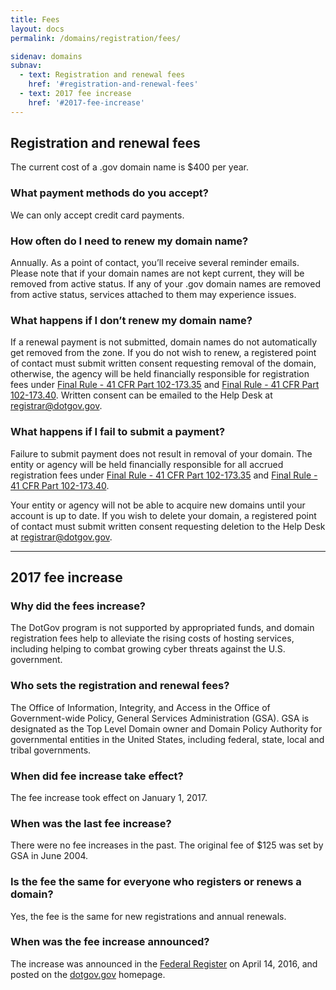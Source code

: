 ```yaml
---
title: Fees
layout: docs
permalink: /domains/registration/fees/

sidenav: domains
subnav:
  - text: Registration and renewal fees
    href: '#registration-and-renewal-fees'
  - text: 2017 fee increase
    href: '#2017-fee-increase'
---
```


## Registration and renewal fees

The current cost of a .gov domain name is $400 per year.

### What payment methods do you accept?

We can only accept credit card payments.

### How often do I need to renew my domain name?

Annually. As a point of contact, you’ll receive several reminder emails. Please note that if your domain names are not kept current, they will be removed from active status. If any of your .gov domain names are removed from active status, services attached to them may experience issues.

### What happens if I don’t renew my domain name?

If a renewal payment is not submitted, domain names do not automatically get removed from the zone. If you do not wish to renew, a registered point of contact must submit written consent requesting removal of the domain, otherwise, the agency will be held financially responsible for registration fees under [Final Rule - 41 CFR Part 102-173.35](https://federalist-proxy.app.cloud.gov/preview/gsa/dotgov-home/site-updates/policies-and-guidelines/policy-faq/#sec-102-17335-who-authorizes-domain-names) and [Final Rule - 41 CFR Part 102-173.40](/policies-and-guidelines/policy-faq/#sec-102-17345-is-there-a-registration-charge-for-domain-names). Written consent can be emailed to the Help Desk at registrar@dotgov.gov.

### What happens if I fail to submit a payment?

Failure to submit payment does not result in removal of your domain. The entity or agency will be held financially responsible for all accrued registration fees under [Final Rule - 41 CFR Part 102-173.35](https://federalist-proxy.app.cloud.gov/preview/gsa/dotgov-home/site-updates/policies-and-guidelines/policy-faq/#sec-102-17335-who-authorizes-domain-names) and [Final Rule - 41 CFR Part 102-173.40](/policies-and-guidelines/policy-faq/#sec-102-17345-is-there-a-registration-charge-for-domain-names).

Your entity or agency will not be able to acquire new domains until your account is up to date. If you wish to delete your domain, a registered point of contact must submit written consent requesting deletion to the Help Desk at <registrar@dotgov.gov>.

---

## 2017 fee increase

### Why did the fees increase?

The DotGov program is not supported by appropriated funds, and domain registration fees help to alleviate the rising costs of hosting services, including helping to combat growing cyber threats against the U.S. government.

### Who sets the registration and renewal fees?

The Office of Information, Integrity, and Access in the Office of Government-wide Policy, General Services Administration (GSA). GSA is designated as the Top Level Domain owner and Domain Policy Authority for governmental entities in the United States, including federal, state, local and tribal governments.

### When did fee increase take effect?

The fee increase took effect on January 1, 2017.

### When was the last fee increase?

There were no fee increases in the past. The original fee of $125 was set by GSA in June 2004.

### Is the fee the same for everyone who registers or renews a domain?

Yes, the fee is the same for new registrations and annual renewals.

### When was the fee increase announced?

The increase was announced in the [Federal Register](https://www.federalregister.gov/documents/2016/04/21/2016-09294/notice-of-fee-amounts-to-be-set-by-the-general-services-administrations-request-for-the-registration) on April 14, 2016, and posted on the [dotgov.gov](https://dotgov.gov) homepage.
